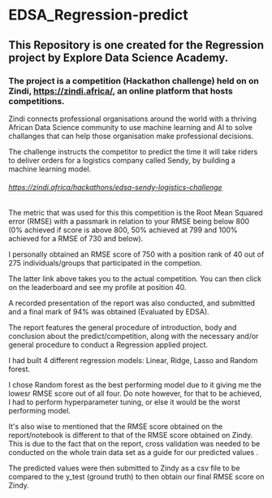 # EDSA_Regression-predict

## This Repository is one created for the Regression project by Explore Data Science Academy.

### The project is a competition (Hackathon challenge) held on on Zindi, https://zindi.africa/, an online platform that hosts competitions. 

Zindi connects professional organisations around the world with a thriving African Data Science community to use machine learning and AI to solve challanges that can help those organisation make professional decisions.

The challenge instructs the competitor to predict the time it will take riders to deliver orders for a logistics company called Sendy, by building a machine learning model. 

###### https://zindi.africa/hackathons/edsa-sendy-logistics-challenge

The metric that was used for this this competition is the Root Mean Squared error (RMSE) with a passmark in relation to your RMSE being below 800 (0% achieved if score is above 800, 50% achieved at 799 and 100% achieved for a RMSE of 730 and below). 

I personally obtained an RMSE score of 750 with a position rank of 40 out of 275 individuals/groups that participated in the competion.

The latter link above takes you to the actual competition. You can then click on the leaderboard and see my profile at position 40.

A recorded presentation of the report was also conducted, and submitted and a final mark of 94% was obtained (Evaluated by EDSA).

The report features the general procedure of introduction, body and conclusion about the predict/competition, along with the necessary and/or general procedure to conduct a Regression applied project. 

I had built 4 different regression models: Linear, Ridge, Lasso and Random forest. 

I chose Random forest as the best performing model due to it giving me the lowesr RMSE score out of all four. Do note however, for that to be achieved, I had to perform hyperparameter tuning, or else it would be the worst performing model.

It's also wise to mentioned that the RMSE score obtained on the report/notebook is different to that of the RMSE score obtained on Zindy. This is due to the fact that on the report, cross validation was needed to be conducted on the whole train data set as a guide for our predicted values . 

The predicted values were then submitted to Zindy as a csv file to be compared to the y_test (ground truth) to then obtain our final RMSE score on Zindy.




